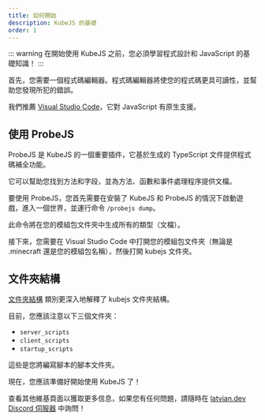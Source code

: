 ```yaml
---
title: 如何開始
description: KubeJS 的基礎
order: 1
---
```


::: warning
在開始使用 KubeJS 之前，您必須學習程式設計和 JavaScript 的基礎知識！
:::

首先，您需要一個程式碼編輯器。程式碼編輯器將使您的程式碼更具可讀性，並幫助您發現所犯的錯誤。

我們推薦 [Visual Studio Code](https://code.visualstudio.com/)，它對 JavaScript 有原生支援。

## 使用 ProbeJS

ProbeJS 是 KubeJS 的一個重要插件，它基於生成的 TypeScript 文件提供程式碼補全功能。

它可以幫助您找到方法和字段，並為方法、函數和事件處理程序提供文檔。

要使用 ProbeJS，您首先需要在安裝了 KubeJS 和 ProbeJS 的情況下啟動遊戲，進入一個世界，並運行命令 `/probejs dump`。

此命令將在您的模組包文件夾中生成所有的類型（文檔）。

接下來，您需要在 Visual Studio Code 中打開您的模組包文件夾（無論是 .minecraft 還是您的模組包名稱），然後打開 kubejs 文件夾。

## 文件夾結構

[文件夾結構](../folder-structure/) 類別更深入地解釋了 kubejs 文件夾結構。

目前，您應該注意以下三個文件夾：
- `server_scripts`
- `client_scripts`
- `startup_scripts`

這些是您將編寫腳本的腳本文件夾。

現在，您應該準備好開始使用 KubeJS 了！

查看其他維基頁面以獲取更多信息，如果您有任何問題，請隨時在 [latvian.dev Discord 伺服器](https://discord.gg/lat) 中詢問！